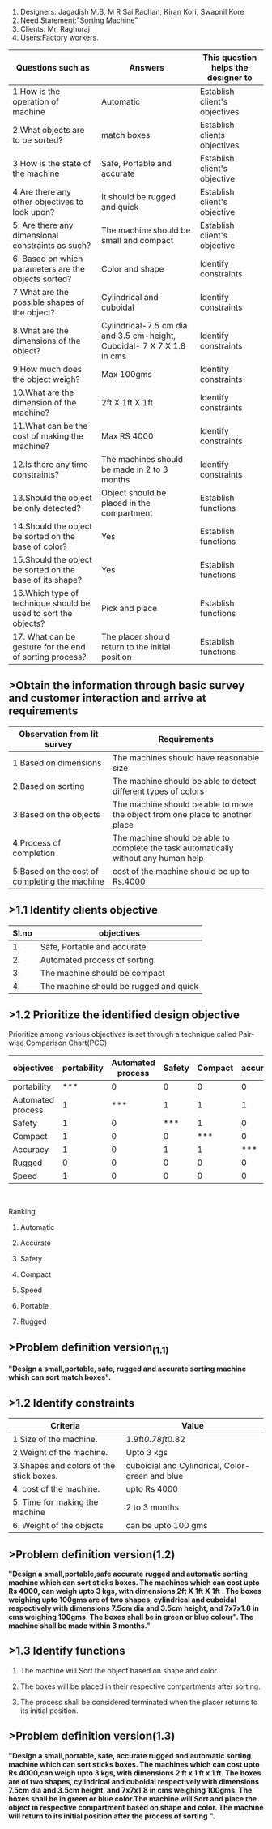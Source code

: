 
1.    Designers: Jagadish M.B, M R Sai Rachan, Kiran Kori, Swapnil Kore
2.    Need Statement:"Sorting Machine"
3.    Clients: Mr. Raghuraj
4.    Users:Factory workers.

|  Questions such as|Answers|   This question helps the designer to   |
|----|----|---|
|1.How is the operation of machine|Automatic|Establish client's objectives|
|2.What objects are to be sorted?|match boxes| Establish clients objectives|
|3.How is the state of the machine|Safe, Portable and accurate|Establish client's objective|
|4.Are there any other objectives to look upon?|It should be rugged and quick|Establish client's objective|
|5. Are there any dimensional constraints as such?|The machine should be small and compact|Establish client's objective|
|6. Based on which parameters are the objects sorted?|Color and shape|Identify constraints|
|7.What are the possible shapes of the object?|Cylindrical and cuboidal|Identify constraints|
|8.What are the dimensions of the object?|Cylindrical-7.5 cm dia and 3.5 cm-height, Cuboidal- 7 X 7 X 1.8 in cms |Identify constraints|
|9.How much does the object weigh?|Max 100gms|Identify constraints|
|10.What are the dimension of the machine?|2ft X 1ft X 1ft |Identify constraints|
|11.What can be the cost of making the machine?|Max RS 4000|Identify constraints|
|12.Is there any time constraints?| The machines should be made in 2 to 3 months|Identify constraints|
|13.Should the object be only detected?|Object should be placed in the compartment|Establish functions|
|14.Should the object be sorted on the base of color?|Yes|Establish functions|
|15.Should the object be sorted on the base of its shape?|Yes|Establish functions|
|16.Which type of technique should be used to sort the objects?|Pick and place|Establish functions|
|17. What can be gesture for the end of sorting process?|The placer should return to the initial position| Establish functions|

## >Obtain the information through basic survey and customer interaction and arrive at requirements

|Observation from lit survey |Requirements|
|----|-----|
|1.Based on dimensions|The machines should have reasonable size|
|2.Based on sorting|The machine should be able to detect different types of colors|
|3.Based on the objects|The machine should be able to move the object from one place to another place|
|4.Process of completion |The machine should be able to complete the task automatically without any human help|
|5.Based on the cost of completing the machine|cost of the machine should be up to Rs.4000|

## >1.1 Identify clients objective

|Sl.no|objectives|
|---|---|
|1.|Safe, Portable and accurate|
|2.|Automated process of sorting|
|3.|The machine should be compact|
|4.|The machine should be rugged and quick|

## >1.2 Prioritize the identified design objective

Prioritize among various objectives is set through a technique called Pair-wise Comparison Chart(PCC)

|objectives|portability|Automated process|Safety|Compact|accuracy|Rugged|Speed|score|
|----|----|---|----|-----|----|----|--|--|
|portability|***|0|0|0|0|1|0|1|
|Automated process|1|***|1|1|1|1|1|6|
|Safety|1|0|***|1|0|1|1|4|
|Compact|1|0|0|***|0|1|1|3|
|Accuracy|1|0|1|1|***|1|1|5|
|Rugged|0|0|0|0|0|***|0|0|
|Speed|1|0|0|0|0|1|***|2|
<br>

Ranking 

1. Automatic

2. Accurate

3. Safety

4. Compact

5. Speed

6. Portable

7. Rugged


## >Problem definition version<sub>(1.1)</sub>

**"Design a small,portable, safe, rugged and accurate sorting machine which can sort match boxes".**
<br>

## >1.2 Identify constraints
|Criteria|Value|
|--|--|
|1.Size of the machine.|1.9ft*0.78ft*0.82|
|2.Weight of the machine.|Upto 3 kgs|
|3.Shapes and colors of the stick boxes.|cuboidial  and Cylindrical, Color-green and blue|
|4. cost of the machine.|upto Rs 4000|
|5. Time for making the machine| 2 to 3 months|
|6. Weight of the objects| can be upto 100 gms|


## >Problem definition version(1.2)</sub>
**"Design a small,portable,safe  accurate rugged and automatic sorting machine which can sort sticks boxes. The machines which can cost upto Rs 4000, can weigh upto 3 kgs, with dimensions 2ft X 1ft X 1ft . The boxes weighing upto 100gms are of two shapes, cylindrical and cuboidal respectively with dimensions 7.5cm dia and 3.5cm height, and 7x7x1.8 in cms weighing 100gms. The boxes shall be in green or blue colour". The machine shall be made within 3 months."**

## >1.3 Identify functions

1. The machine will Sort the object based on shape and color.

2. The boxes will be placed in their respective compartments after sorting.

3. The process shall be considered terminated when the placer returns to its initial position.

## >Problem definition version(1.3)</sub>
**"Design a small,portable, safe, accurate rugged and automatic sorting machine which can sort sticks boxes. The machines which can cost upto Rs 4000,can weigh upto 3 kgs, with dimensions 2 ft x 1 ft x 1 ft. The boxes are of two shapes, cylindrical and cuboidal respectively with dimensions 7.5cm dia and 3.5cm height, and 7x7x1.8 in cms weighing 100gms. The boxes shall be in green or blue color.The machine will Sort and place the object in respective compartment based on shape and color. The machine will return to its initial position after the process of sorting  ".**